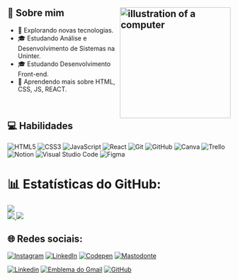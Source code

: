 ## 💫 Sobre mim <img src="https://github.com/user-attachments/assets/50c01907-d230-4b1a-86a0-d644857efac8" alt="illustration of a computer" width="250px" align="right">

- 🤔 Explorando novas tecnologias.
- 🎓 Estudando Análise e Desenvolvimento de Sistemas na Uninter.
- 🎓 Estudando Desenvolvimento Front-end.
- 🌱 Aprendendo mais sobre HTML, CSS, JS, REACT.

<br/>

## 💻 Habilidades


![HTML5](https://img.shields.io/badge/html5-%23E34F26.svg?style=for-the-badge&logo=html5&logoColor=white)
![CSS3](https://img.shields.io/badge/css3-%231572B6.svg?style=for-the-badge&logo=css3&logoColor=white)
![JavaScript](https://img.shields.io/badge/javascript-%23323330.svg?style=for-the-badge&logo=javascript&logoColor=%23F7DF1E)
![React](https://img.shields.io/badge/react-%2320232a.svg?style=for-the-badge&logo=react&logoColor=%2361DAFB)
![Git](https://img.shields.io/badge/git-%23F05033.svg?style=for-the-badge&logo=git&logoColor=white)
![GitHub](https://img.shields.io/badge/github-%23121011.svg?style=for-the-badge&logo=github&logoColor=white)
![Canva](https://img.shields.io/badge/Canva-%2300C4CC.svg?style=for-the-badge&logo=Canva&logoColor=white)
![Trello](https://img.shields.io/badge/Trello-%23026AA7.svg?style=for-the-badge&logo=Trello&logoColor=white)
![Notion](https://img.shields.io/badge/Notion-%23000000.svg?style=for-the-badge&logo=notion&logoColor=white)
![Visual Studio Code](https://img.shields.io/badge/Visual%20Studio%20Code-333333?style=flat&logo=visual-studio-code&logoColor=007ACC)
![Figma](https://img.shields.io/badge/Figma-%F028120?style=for-the-badge&logo=figma&logoColor=F24329)
<br/>



# 📊 Estatísticas do GitHub:
![](https://github-readme-stats.vercel.app/api/top-langs/?username=kednasousa&theme=dracula&hide_border=false&include_all_commits=true&count_private=true&layout=compact) 
<br/>
<a href="https://github.com/kednasousa" title ="Perfil da Kedna">
  <img altura="180em" src="https://github-readme-stats.vercel.app/api?username=kednasousa&theme=dracula&show_icons=true"/>
</a>
![](https://github-readme-streak-stats.herokuapp.com/?user=kednasousa&theme=dracula&hide_border=false) 
<br/>

## 🌐 Redes sociais:
[![Instagram](https://img.shields.io/badge/Instagram-%23E4405F.svg?logo=Instagram&logoColor=white)](https://instagram.com/kedcode) 
[![LinkedIn](https://img.shields.io/badge/LinkedIn-%230077B5.svg?logo=linkedin&logoColor=white)](https://linkedin.com/in/kednasousa) 
[![Codepen](https://img.shields.io/badge/Codepen-000000?style=for-the-badge&logo=codepen&logoColor=white)](https://codepen.io/kednasousa) 
[![Mastodonte](https://img.shields.io/badge/-MASTODON-%232B90D9?style=for-the-badge&logo=mastodon&logoColor=white)](https://mastodon.social/@kednasousa) 



[![Linkedin](https://img.shields.io/badge/-kednasousa-blue?style=flat-square&logo=Linkedin&logoColor=white&link=https://www.linkedin.com/in/kednasousa/)](https://www.linkedin.com/in/kednasousa/)
[![Emblema do Gmail](https://img.shields.io/badge/-kednacsousa@gmail.com-006bed?style=flat-square&logo=Gmail&logoColor=white&link=mailto:kednacsousa@gmail.com)](mailto:kednacsousa@gmail.com)
[![GitHub](https://img.shields.io/github/followers/iuricode?label=follow&style=social)](https://github.com/kednasousa)
